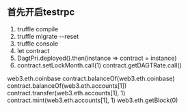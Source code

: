首先开启testrpc
------
1.	truffle compile
2.	truffle migrate --reset
3.	truffle console
4.	let contract
5. 	DagtPri.deployed().then(instance => contract = instance)
6.
    contract.setLockMonth.call(1)
	  contract.getDAGTRate.call()
	

 web3.eth.coinbase
 contract.balanceOf(web3.eth.coinbase)
 contract.balanceOf(web3.eth.accounts[1])
 contract.transfer(web3.eth.accounts[1], 1)
 contract.mint(web3.eth.accounts[1], 1)
 web3.eth.getBlock(0)
